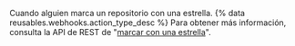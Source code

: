 Cuando alguien marca un repositorio con una estrella. {% data reusables.webhooks.action_type_desc %} Para obtener más información, consulta la API de REST de "[marcar con una estrella](/v3/activity/starring/)".
